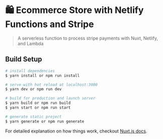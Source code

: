 # 🛍 Ecommerce Store with Netlify Functions and Stripe

> A serverless function to process stripe payments with Nuxt, Netlify, and Lambda

## Build Setup

```bash
# install dependencies
$ yarn install or npm run install

# serve with hot reload at localhost:3000
$ yarn dev or npm run dev

# build for production and launch server
$ yarn build or npm run build
$ yarn start or npm run start

# generate static project
$ yarn generate or npm run generate
```

For detailed explanation on how things work, checkout [Nuxt.js docs](https://nuxtjs.org).
